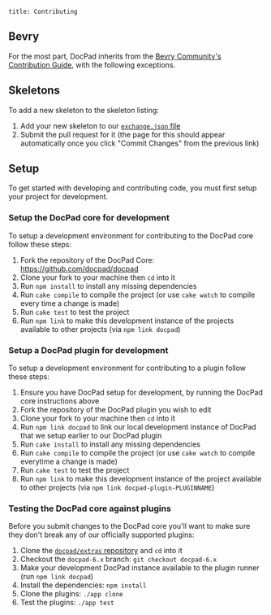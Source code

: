 ```
title: Contributing
```


## Bevry

For the most part, DocPad inherits from the [Bevry Community's Contribution Guide](https://learn.bevry.me/community/contribute), with the following exceptions.


## Skeletons

To add a new skeleton to the skeleton listing:

1. Add your new skeleton to our [`exchange.json` file](https://github.com/docpad/extras/edit/docpad-6.x/exchange.json)
1. Submit the pull request for it (the page for this should appear automatically once you click "Commit Changes" from the previous link)



## Setup

To get started with developing and contributing code, you must first setup your project for development.


### Setup the DocPad core for development

To setup a development environment for contributing to the DocPad core follow these steps:

1. Fork the repository of the DocPad Core: https://github.com/docpad/docpad
1. Clone your fork to your machine then `cd` into it
1. Run `npm install` to install any missing dependencies
1. Run `cake compile` to compile the project (or use `cake watch` to compile every time a change is made)
1. Run `cake test` to test the project
1. Run `npm link` to make this development instance of the projects available to other projects (via `npm link docpad`)


### Setup a DocPad plugin for development

To setup a development environment for contributing to a plugin follow these steps:

1. Ensure you have DocPad setup for development, by running the DocPad core instructions above
1. Fork the repository of the DocPad plugin you wish to edit
1. Clone your fork to your machine then `cd` into it
1. Run `npm link docpad` to link our local development instance of DocPad that we setup earlier to our DocPad plugin
1. Run `cake install` to install any missing dependencies
1. Run `cake compile` to compile the project (or use `cake watch` to compile everytime a change is made)
1. Run `cake test` to test the project
1. Run `npm link` to make this development instance of the project available to other projects (via `npm link docpad-plugin-PLUGINNAME`)



### Testing the DocPad core against plugins

Before you submit changes to the DocPad core you'll want to make sure they don't break any of our officially supported plugins:

1. Clone the [`docpad/extras` repository](https://github.com/docpad/extras) and `cd` into it
1. Checkout the `docpad-6.x` branch: `git checkout docpad-6.x`
1. Make your development DocPad instance available to the plugin runner (run `npm link docpad`)
1. Install the dependencies: `npm install`
1. Clone the plugins: `./app clone`
1. Test the plugins: `./app test`
